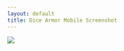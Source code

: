 ```yaml
---
layout: default
title: Dice Armor Mobile Screenshot
---
```

![](/assets/dicearmor-assets/mobile.png)

